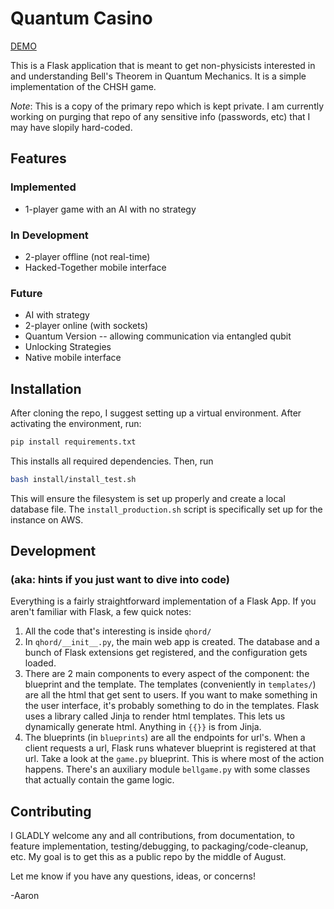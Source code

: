 # Quantum Casino

[DEMO](http://qhord-test.us-west-2.elasticbeanstalk.com/)

This is a Flask application that is meant to get non-physicists interested in
and understanding Bell's Theorem in Quantum Mechanics. It is a simple
implementation of the CHSH game.

*Note*: This is a copy of the primary repo which is kept private. I am
currently working on purging that repo of any sensitive info (passwords, etc)
that I may have slopily hard-coded.

## Features

### Implemented
* 1-player game with an AI with no strategy

### In Development
* 2-player offline (not real-time)
* Hacked-Together mobile interface

### Future
* AI with strategy
* 2-player online (with sockets)
* Quantum Version -- allowing communication via entangled qubit
* Unlocking Strategies
* Native mobile interface

## Installation
After cloning the repo, I suggest setting up a virtual environment. After
activating the environment, run:

```bash
pip install requirements.txt
```

This installs all required dependencies. Then, run

```bash
bash install/install_test.sh
```

This will ensure the filesystem is set up properly and create a local database
file. The `install_production.sh` script is specifically set up for the
instance on AWS.

## Development
### (aka: hints if you just want to dive into code)
Everything is a fairly straightforward implementation of a Flask App. If you
aren't familiar with Flask, a few quick notes:
1. All the code that's interesting is inside `qhord/`
2. In `qhord/__init__.py`, the main web app is created. The database and a
   bunch of Flask extensions get registered, and the configuration gets loaded.
3. There are 2 main components to every aspect of the component: the blueprint
   and the template. The templates (conveniently in `templates/`) are all the
   html that get sent to users. If you want to make something in the user
   interface, it's probably something to do in the templates. Flask uses a
   library called Jinja to render html templates. This lets us dynamically
   generate html. Anything in `{{}}` is from Jinja.
4. The blueprints (in `blueprints`) are all the endpoints for url's. When a
   client requests a url, Flask runs whatever blueprint is registered at that
   url. Take a look at the `game.py` blueprint. This is where most of the
   action happens. There's an auxiliary module `bellgame.py` with some classes
   that actually contain the game logic.

## Contributing
I GLADLY welcome any and all contributions, from
documentation, to feature implementation, testing/debugging, to
packaging/code-cleanup, etc. My goal is to get this as a public repo by the
middle of August.

Let me know if you have any questions, ideas, or concerns!

-Aaron
